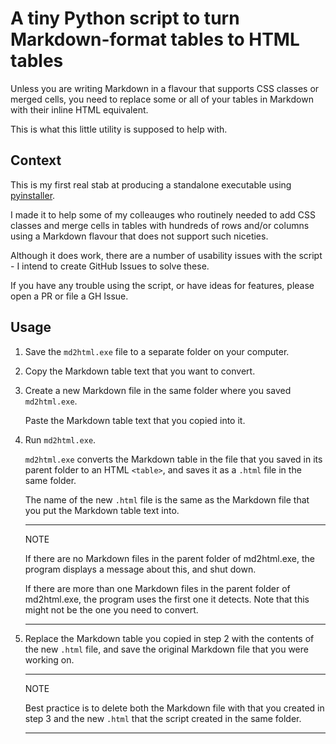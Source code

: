 # A tiny Python script to turn Markdown-format tables to HTML tables

Unless you are writing Markdown in a flavour that supports CSS classes or merged cells, you need to replace some or all of your tables in Markdown with their inline HTML equivalent.

This is what this little utility is supposed to help with.

## Context

This is my first real stab at producing a standalone executable using [pyinstaller](https://pypi.org/project/PyInstaller/).

I made it to help some of my colleauges who routinely needed to add CSS classes and merge cells in tables with hundreds of rows and/or columns using a Markdown flavour that does not support such niceties.

Although it does work, there are a number of usability issues with the script - I intend to create GitHub Issues to solve these.

If you have any trouble using the script, or have ideas for features, please open a PR or file a GH Issue.

## Usage

1. Save the `md2html.exe` file to a separate folder on your computer.

2. Copy the Markdown table text that you want to convert.

3. Create a new Markdown file in the same folder where you saved `md2html.exe`.

   Paste the Markdown table text that you copied into it.

4. Run `md2html.exe`.

   `md2html.exe` converts the Markdown table in the file that you saved in its parent folder to an HTML `<table>`, and saves it as a `.html` file in the same folder.

   The name of the new `.html` file is the same as the Markdown file that you put the Markdown table text into.

   ***

   NOTE

   If there are no Markdown files in the parent folder of md2html.exe, the program displays a message about this, and shut down.

   If there are more than one Markdown files in the parent folder of md2html.exe, the program uses the first one it detects.
   Note that this might not be the one you need to convert.

   ***

5. Replace the Markdown table you copied in step 2 with the contents of the new `.html` file, and save the original Markdown file that you were working on.

   ***

   NOTE

   Best practice is to delete both the Markdown file with that you created in step 3 and the new `.html` that the script created in the same folder.

   ***
